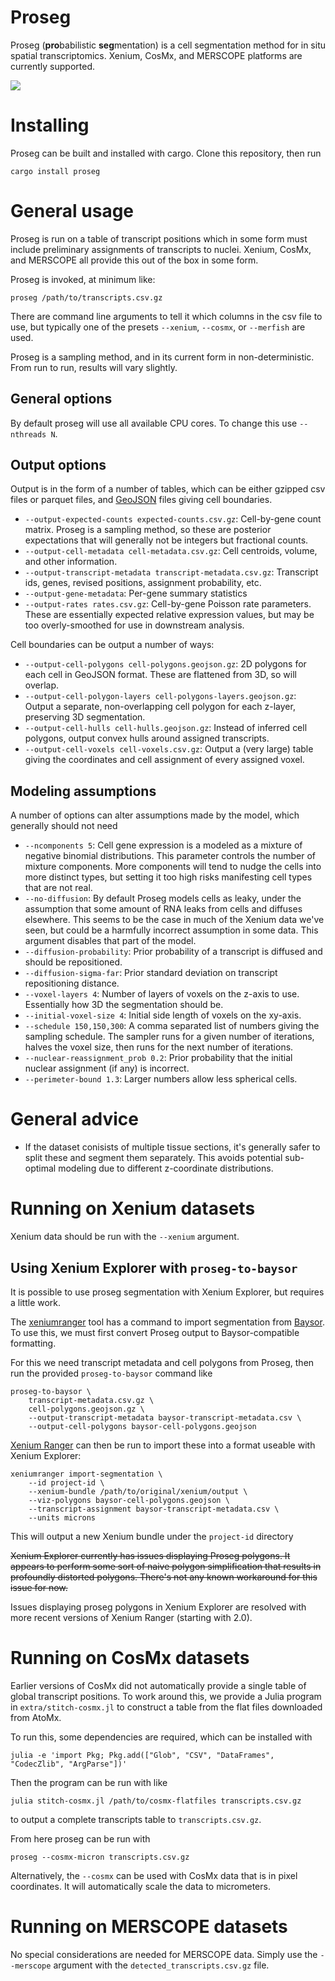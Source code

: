 
# Proseg

Proseg (**pro**babilistic **seg**mentation) is a cell segmentation method for in
situ spatial transcriptomics. Xenium, CosMx, and MERSCOPE platforms are
currently supported.

![](https://github.com/dcjones/proseg/blob/main/figure.png)


# Installing

Proseg can be built and installed with cargo. Clone this repository, then run

```shell
cargo install proseg
```

# General usage

Proseg is run on a table of transcript positions which in some form must include
preliminary assignments of transcripts to nuclei. Xenium, CosMx, and MERSCOPE
all provide this out of the box in some form.

Proseg is invoked, at minimum like:

```shell
proseg /path/to/transcripts.csv.gz
```

There are command line arguments to tell it which columns in the csv file to use,
but typically one of the presets `--xenium`, `--cosmx`, or `--merfish` are used.

Proseg is a sampling method, and in its current form in non-deterministic. From
run to run, results will vary slightly.

## General options

By default proseg will use all available CPU cores. To change this use `--nthreads N`.

## Output options

Output is in the form of a number of tables, which can be either gzipped csv files
or parquet files, and [GeoJSON](https://geojson.org/) files giving cell boundaries.

  * `--output-expected-counts expected-counts.csv.gz`: Cell-by-gene count matrix. Proseg is a sampling method, so these are posterior expectations that will generally not be integers but fractional counts.
  * `--output-cell-metadata cell-metadata.csv.gz`: Cell centroids, volume, and other information.
  * `--output-transcript-metadata transcript-metadata.csv.gz`: Transcript ids, genes, revised positions, assignment probability, etc.
  * `--output-gene-metadata`: Per-gene summary statistics
  * `--output-rates rates.csv.gz`: Cell-by-gene Poisson rate parameters. These are essentially expected relative expression values, but may be too overly-smoothed for use in downstream analysis.


Cell boundaries can be output a number of ways:

  * `--output-cell-polygons cell-polygons.geojson.gz`: 2D polygons for each cell in GeoJSON format. These are flattened from 3D, so will overlap.
  * `--output-cell-polygon-layers cell-polygons-layers.geojson.gz`: Output a separate, non-overlapping cell polygon for each z-layer, preserving 3D segmentation.
  * `--output-cell-hulls cell-hulls.geojson.gz`: Instead of inferred cell polygons, output convex hulls around assigned transcripts.
  * `--output-cell-voxels cell-voxels.csv.gz`: Output a (very large) table giving the coordinates and cell assignment of every assigned voxel.


## Modeling assumptions

A number of options can alter assumptions made by the model, which generally should
not need

  * `--ncomponents 5`: Cell gene expression is a modeled as a mixture of negative binomial distributions. This parameter controls the number of mixture components. More components will tend to nudge the cells into more distinct types, but setting it too high risks manifesting cell types that are not real.
  * `--no-diffusion`: By default Proseg models cells as leaky, under the assumption that some amount of RNA leaks from cells and diffuses elsewhere. This seems to be the case in much of the Xenium data we've seen, but could be a harmfully incorrect assumption in some data. This argument disables that part of the model.
  * `--diffusion-probability`: Prior probability of a transcript is diffused and should be repositioned.
  * `--diffusion-sigma-far`: Prior standard deviation on transcript repositioning distance.
  * `--voxel-layers 4`: Number of layers of voxels on the z-axis to use. Essentially how 3D the segmentation should be.
  * `--initial-voxel-size 4`: Initial side length of voxels on the xy-axis.
  * `--schedule 150,150,300`: A comma separated list of numbers giving the sampling schedule. The sampler runs for a given number of iterations, halves the voxel size, then runs for the next number of iterations.
  * `--nuclear-reassignment_prob 0.2`: Prior probability that the initial nuclear assignment (if any) is incorrect.
  * `--perimeter-bound 1.3`: Larger numbers allow less spherical cells.

# General advice

  * If the dataset conisists of multiple tissue sections, it's generally safer
  to split these and segment them separately. This avoids potential sub-optimal
  modeling due to different z-coordinate distributions.

# Running on Xenium datasets

Xenium data should be run with the `--xenium` argument.

## Using Xenium Explorer with `proseg-to-baysor`

It is possible to use proseg segmentation with Xenium Explorer, but requires a
little work.

The [xeniumranger](https://www.10xgenomics.com/support/software/xenium-ranger) tool has a
command to import segmentation from [Baysor](https://github.com/kharchenkolab/Baysor). To use this,
we must first convert Proseg output to Baysor-compatible formatting.

For this we need transcript metadata and cell polygons from Proseg, then run the provided `proseg-to-baysor`
command like

```shell
proseg-to-baysor \
    transcript-metadata.csv.gz \
    cell-polygons.geojson.gz \
    --output-transcript-metadata baysor-transcript-metadata.csv \
    --output-cell-polygons baysor-cell-polygons.geojson
```

[Xenium
Ranger](https://www.10xgenomics.com/support/software/xenium-ranger/latest) can
then be run to import these into a format useable with Xenium Explorer:

```shell
xeniumranger import-segmentation \
    --id project-id \
    --xenium-bundle /path/to/original/xenium/output \
    --viz-polygons baysor-cell-polygons.geojson \
    --transcript-assignment baysor-transcript-metadata.csv \
    --units microns
```

This will output a new Xenium bundle under the `project-id` directory


~~Xenium Explorer currently has issues displaying Proseg polygons. It appears to
perform some sort of naive polygon simplification that results in profoundly
distorted polygons. There's not any known workaround for this issue for now.~~

Issues displaying proseg polygons in Xenium Explorer are resolved with more
recent versions of Xenium Ranger (starting with 2.0).


# Running on CosMx datasets

Earlier versions of CosMx did not automatically provide a single table of global
transcript positions. To work around this, we provide a Julia program in
`extra/stitch-cosmx.jl` to construct a table from the flat files downloaded from
AtoMx.

To run this, some dependencies are required, which can be installed with
```shell
julia -e 'import Pkg; Pkg.add(["Glob", "CSV", "DataFrames", "CodecZlib", "ArgParse"])'
```

Then the program can be run with like
```shell
julia stitch-cosmx.jl /path/to/cosmx-flatfiles transcripts.csv.gz
```
to output a complete transcripts table to `transcripts.csv.gz`.

From here proseg can be run with
```shell
proseg --cosmx-micron transcripts.csv.gz
```

Alternatively, the `--cosmx` can be used with CosMx data that is in pixel coordinates.
It will automatically scale the data to micrometers.


# Running on MERSCOPE datasets

No special considerations are needed for MERSCOPE data. Simply use the
`--merscope` argument with the `detected_transcripts.csv.gz` file.
